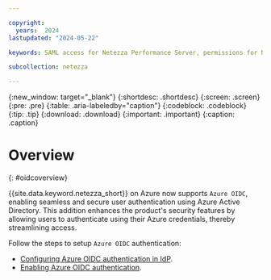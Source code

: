 ```yaml
---

copyright:
  years:  2024
lastupdated: "2024-05-22"

keywords: SAML access for Netezza Performance Server, permissions for Netezza Performance Server, identity and access management for Netezza Performance Server, roles for Netezza Performance Server, actions for Netezza Performance Server, assigning access for Netezza Performance Server

subcollection: netezza

---
```


{:new_window: target="_blank"}
{:shortdesc: .shortdesc}
{:screen: .screen}
{:pre: .pre}
{:table: .aria-labeledby="caption"}
{:codeblock: .codeblock}
{:tip: .tip}
{:download: .download}
{:important: .important}
{:caption: .caption}

# Overview
{: #oidcoverview}

{{site.data.keyword.netezza_short}} on Azure now supports `Azure OIDC`, enabling seamless and secure user authentication using Azure Active Directory. This addition enhances the product's security features by allowing users to authenticate using their Azure credentials, thereby streamlining access.

Follow the steps to setup `Azure OIDC` authentication:

- [Configuring Azure OIDC authentication in IdP](/docs/netezza?topic=netezza-oidc-docs).
- [Enabling Azure OIDC authentication](/docs/netezza?topic=netezza-enable_oidciamauth).
